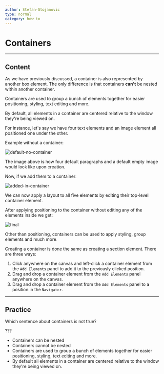 ```yaml
---
author: Stefan-Stojanovic
type: normal
category: how to
---
```


# Containers


---

## Content

As we have previously discussed, a container is also represented by another box element. The only difference is that containers **can't** be nested within another container.

Containers are used to group a bunch of elements together for easier positioning, styling, text editing and more.

By default, all elements in a container are centered relative to the window they're being viewed on.

For instance, let's say we have four text elements and an image element all positioned one under the other.

Example without a container:

![default-no-container](https://img.enkipro.com/73fe01c37bb4e50c24a3516dd84447ec.png)

The image above is how four default paragraphs and a default empty image would look like upon creation. 

Now, if we add them to a container:

![added-in-container](https://img.enkipro.com/7b5bfecd9ea7ec3641a19fd89681251b.png)

We can now apply a layout to all five elements by editing their top-level container element.

After applying positioning to the container without editing any of the elements inside we get:

![final](https://img.enkipro.com/8d8849ac0a6e1aaabef517f7586e4e71.png)

Other than positioning, containers can be used to apply styling, group elements and much more.

Creating a container is done the same as creating a section element. There are three ways:

1. Click anywhere on the canvas and left-click a container element from the `Add Elements` panel to add it to the previously clicked position.
2. Drag and drop a container element from the `Add Elements` panel anywhere on the canvas.
3. Drag and drop a container element from the `Add Elements` panel to a position in the `Navigator`.


---

## Practice

Which sentence about containers is not true?

???

- Containers can be nested 
- Containers cannot be nested
- Containers are used to group a bunch of elements together for easier positioning, styling, text editing and more.
- By default all elements in a container are centered relative to the window they're being viewed on.
